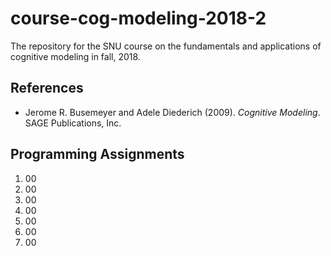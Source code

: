# course-cog-modeling-2018-2
The repository for the SNU course on the fundamentals and applications of cognitive modeling in fall, 2018.

## References
* Jerome R. Busemeyer and Adele Diederich (2009). _Cognitive Modeling_. SAGE Publications, Inc.

## Programming Assignments
1. 00 
1. 00
1. 00
1. 00 
1. 00
1. 00
1. 00
